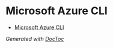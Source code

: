 # Microsoft Azure CLI

<!-- START doctoc generated TOC please keep comment here to allow auto update -->
<!-- DON'T EDIT THIS SECTION, INSTEAD RE-RUN doctoc TO UPDATE -->

- [Microsoft Azure CLI](#microsoft-azure-cli)

*Generated with [DocToc](https://github.com/thlorenz/doctoc)*
<!-- END doctoc generated TOC please keep comment here to allow auto update -->
